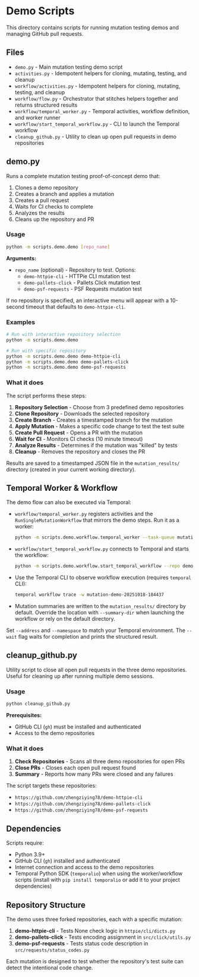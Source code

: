 # Demo Scripts

This directory contains scripts for running mutation testing demos and managing GitHub pull requests.

## Files

- `demo.py` - Main mutation testing demo script
- `activities.py` - Idempotent helpers for cloning, mutating, testing, and cleanup
- `workflow/activities.py` - Idempotent helpers for cloning, mutating, testing, and cleanup
- `workflow/flow.py` - Orchestrator that stitches helpers together and returns structured results
- `workflow/temporal_worker.py` - Temporal activities, workflow definition, and worker runner
- `workflow/start_temporal_workflow.py` - CLI to launch the Temporal workflow
- `cleanup_github.py` - Utility to clean up open pull requests in demo repositories

## demo.py

Runs a complete mutation testing proof-of-concept demo that:
1. Clones a demo repository
2. Creates a branch and applies a mutation
3. Creates a pull request
4. Waits for CI checks to complete
5. Analyzes the results
6. Cleans up the repository and PR

### Usage

```bash
python -m scripts.demo.demo [repo_name]
```

**Arguments:**
- `repo_name` (optional) - Repository to test. Options:
  - `demo-httpie-cli` - HTTPie CLI mutation test
  - `demo-pallets-click` - Pallets Click mutation test  
  - `demo-psf-requests` - PSF Requests mutation test

If no repository is specified, an interactive menu will appear with a 10-second timeout that defaults to `demo-httpie-cli`.

### Examples

```bash
# Run with interactive repository selection
python -m scripts.demo.demo

# Run with specific repository
python -m scripts.demo.demo demo-httpie-cli
python -m scripts.demo.demo demo-pallets-click
python -m scripts.demo.demo demo-psf-requests
```

### What it does

The script performs these steps:
1. **Repository Selection** - Choose from 3 predefined demo repositories
2. **Clone Repository** - Downloads the selected repository
3. **Create Branch** - Creates a timestamped branch for the mutation
4. **Apply Mutation** - Makes a specific code change to test the test suite
5. **Create Pull Request** - Opens a PR with the mutation
6. **Wait for CI** - Monitors CI checks (10 minute timeout)
7. **Analyze Results** - Determines if the mutation was "killed" by tests
8. **Cleanup** - Removes the repository and closes the PR

Results are saved to a timestamped JSON file in the `mutation_results/` directory (created in your current working directory).

## Temporal Worker & Workflow

The demo flow can also be executed via Temporal:

- `workflow/temporal_worker.py` registers activities and the `RunSingleMutationWorkflow` that mirrors the demo steps. Run it as a worker:

  ```bash
  python -m scripts.demo.workflow.temporal_worker --task-queue mutation-demo-task-queue
  ```

- `workflow/start_temporal_workflow.py` connects to Temporal and starts the workflow:

  ```bash
  python -m scripts.demo.workflow.start_temporal_workflow --repo demo-httpie-cli --wait
  ```

- Use the Temporal CLI to observe workflow execution (requires `temporal` CLI):

  ```bash
  temporal workflow trace -w mutation-demo-20251018-184437
  ```

- Mutation summaries are written to the `mutation_results/` directory by default. Override the location with `--summary-dir` when launching the workflow or rely on the default directory.

Set `--address` and `--namespace` to match your Temporal environment. The `--wait` flag waits for completion and prints the structured result.

## cleanup_github.py

Utility script to close all open pull requests in the three demo repositories. Useful for cleaning up after running multiple demo sessions.

### Usage

```bash
python cleanup_github.py
```

**Prerequisites:**
- GitHub CLI (`gh`) must be installed and authenticated
- Access to the demo repositories

### What it does

1. **Check Repositories** - Scans all three demo repositories for open PRs
2. **Close PRs** - Closes each open pull request found
3. **Summary** - Reports how many PRs were closed and any failures

The script targets these repositories:
- `https://github.com/zhengziying78/demo-httpie-cli`
- `https://github.com/zhengziying78/demo-pallets-click`
- `https://github.com/zhengziying78/demo-psf-requests`

## Dependencies

Scripts require:
- Python 3.9+
- GitHub CLI (`gh`) installed and authenticated
- Internet connection and access to the demo repositories
- Temporal Python SDK (`temporalio`) when using the worker/workflow scripts (install with `pip install temporalio` or add it to your project dependencies)

## Repository Structure

The demo uses three forked repositories, each with a specific mutation:

1. **demo-httpie-cli** - Tests None check logic in `httpie/cli/dicts.py`
2. **demo-pallets-click** - Tests encoding assignment in `src/click/utils.py`
3. **demo-psf-requests** - Tests status code description in `src/requests/status_codes.py`

Each mutation is designed to test whether the repository's test suite can detect the intentional code change.
